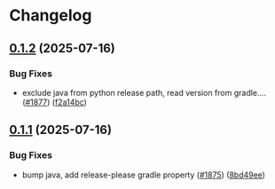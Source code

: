# Changelog

## [0.1.2](https://github.com/Arize-ai/openinference/compare/java-openinference-semantic-conventions-v0.1.1...java-openinference-semantic-conventions-v0.1.2) (2025-07-16)


### Bug Fixes

* exclude java from python release path, read version from gradle.… ([#1877](https://github.com/Arize-ai/openinference/issues/1877)) ([f2a14bc](https://github.com/Arize-ai/openinference/commit/f2a14bc212491a01417eb08975be6ee0f9f99355))

## [0.1.1](https://github.com/Arize-ai/openinference/compare/java-openinference-semantic-conventions-v0.1.0...java-openinference-semantic-conventions-v0.1.1) (2025-07-16)


### Bug Fixes

* bump java, add release-please gradle property ([#1875](https://github.com/Arize-ai/openinference/issues/1875)) ([8bd49ee](https://github.com/Arize-ai/openinference/commit/8bd49ee132c59974c1742fac309c5a91601dc45a))
